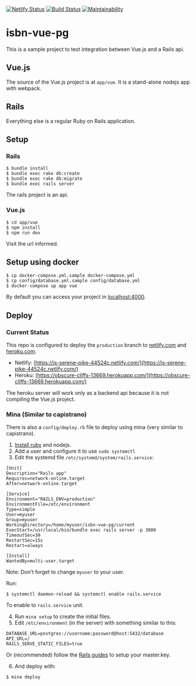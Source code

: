 [![Netlify Status](https://api.netlify.com/api/v1/badges/a2d42b63-cf82-4036-aef9-5bff665a60d8/deploy-status)](https://app.netlify.com/sites/is-serene-pike-44524c/deploys)
[![Build Status](https://semaphoreci.com/api/v1/dmitryrck/isbn-vue-pg/branches/master/badge.svg)](https://semaphoreci.com/dmitryrck/isbn-vue-pg)
[![Maintainability](https://api.codeclimate.com/v1/badges/27d30b06432f4211f397/maintainability)](https://codeclimate.com/github/dmitryrck/isbn-vue-pg/maintainability)

# isbn-vue-pg

This is a sample project to test integration between Vue.js and a Rails api.

## Vue.js

The source of the Vue.js project is at `app/vue`. It is a stand-alone nodejs app with webpack.

## Rails

Everything else is a regular Ruby on Rails application.

## Setup

### Rails

```terminal
$ bundle install
$ bundle exec rake db:create
$ bundle exec rake db:migrate
$ bundle exec rails server
```

The rails project is an api.

### Vue.js

```terminal
$ cd app/vue
$ npm install
$ npm run dev
```

Visit the url informed.

## Setup using docker

```terminal
$ cp docker-compose.yml.sample docker-compose.yml
$ cp config/database.yml.sample config/database.yml
$ docker-compose up app vue
```

By default you can access your project in [localhost:4000](http://localhost:4000).

## Deploy

### Current Status

This repo is configured to deploy the `production` branch to [netlify.com](https://netlify.com) and [heroku.com](https://heroku.com).

* Netlify: [https://is-serene-pike-44524c.netlify.com/](https://is-serene-pike-44524c.netlify.com/)
* Heroku: [https://obscure-cliffs-13669.herokuapp.com/](https://obscure-cliffs-13669.herokuapp.com/)

The heroku server will work only as a backend api because it is not compiling the Vue.js project.

### Mina (Similar to capistrano)

There is also a `config/deploy.rb` file to deploy using mina (very similar to capistrano).

1. [Install ruby](https://blog.codeminer42.com/4-5-ways-to-install-ruby-in-userspace-d26b0ba43610) and nodejs.
2. Add a user and configure it to use `sudo systemctl`
3. Edit the systemd file `/etc/systemd/system/rails.service`:

```
[Unit]
Description="Rails app"
Requires=network-online.target
After=network-online.target

[Service]
Environment="RAILS_ENV=production"
EnvironmentFile=/etc/environment
Type=simple
User=myuser
Group=myuser
WorkingDirectory=/home/myuser/isbn-vue-pg/current
ExecStart=/usr/local/bin/bundle exec rails server -p 3000
TimeoutSec=30
RestartSec=15s
Restart=always

[Install]
WantedBy=multi-user.target
```

Note: Don't forget to change `myuser` to your user.

Run:

```terminal
$ systemctl daemon-reload && systemctl enable rails.service
```

To enable to `rails.service` unit.

4. Run `mina setup` to create the initial files.
5. Edit `/etc/environment` (in the server) with something similar to this:

```
DATABASE_URL=postgres://username:password@host:5432/database
API_URL=/
RAILS_SERVE_STATIC_FILES=true
```

Or (recommended) follow the [Rails guides](https://guides.rubyonrails.org/security.html#environmental-security) to setup your master.key.

6. And deploy with:

```
$ mina deploy
```
